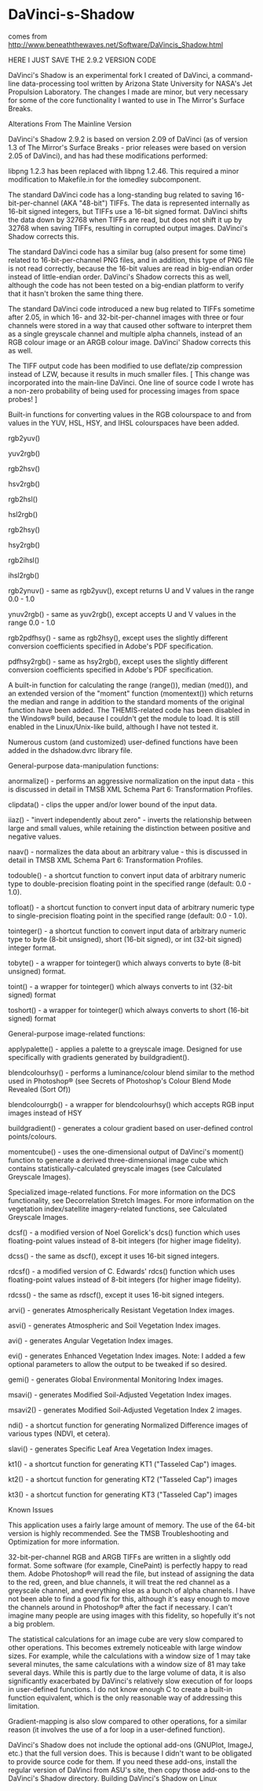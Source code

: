# DaVinci-s-Shadow
comes from http://www.beneaththewaves.net/Software/DaVincis_Shadow.html

HERE I JUST SAVE THE 2.9.2 VERSION CODE

DaVinci's Shadow is an experimental fork I created of DaVinci, a command-line data-processing tool written by Arizona State University for NASA's Jet Propulsion Laboratory. The changes I made are minor, but very necessary for some of the core functionality I wanted to use in The Mirror's Surface Breaks.

Alterations From The Mainline Version

DaVinci's Shadow 2.9.2 is based on version 2.09 of DaVinci (as of version 1.3 of The Mirror's Surface Breaks - prior releases were based on version 2.05 of DaVinci), and has had these modifications performed:

libpng 1.2.3 has been replaced with libpng 1.2.46. This required a minor modification to Makefile.in for the iomedley subcomponent.

The standard DaVinci code has a long-standing bug related to saving 16-bit-per-channel (AKA "48-bit") TIFFs. The data is represented internally as 16-bit signed integers, but TIFFs use a 16-bit signed format. DaVinci shifts the data down by 32768 when TIFFs are read, but does not shift it up by 32768 when saving TIFFs, resulting in corrupted output images. DaVinci's Shadow corrects this.

The standard DaVinci code has a similar bug (also present for some time) related to 16-bit-per-channel PNG files, and in addition, this type of PNG file is not read correctly, because the 16-bit values are read in big-endian order instead of little-endian order. DaVinci's Shadow corrects this as well, although the code has not been tested on a big-endian platform to verify that it hasn't broken the same thing there.

The standard DaVinci code introduced a new bug related to TIFFs sometime after 2.05, in which 16- and 32-bit-per-channel images with three or four channels were stored in a way that caused other software to interpret them as a single greyscale channel and multiple alpha channels, instead of an RGB colour image or an ARGB colour image. DaVinci' Shadow corrects this as well.

The TIFF output code has been modified to use deflate/zip compression instead of LZW, because it results in much smaller files. [ This change was incorporated into the main-line DaVinci. One line of source code I wrote has a non-zero probability of being used for processing images from space probes! ]

Built-in functions for converting values in the RGB colourspace to and from values in the YUV, HSL, HSY, and IHSL colourspaces have been added.

rgb2yuv()

yuv2rgb()

rgb2hsv()

hsv2rgb()

rgb2hsl()

hsl2rgb()

rgb2hsy()

hsy2rgb()

rgb2ihsl()

ihsl2rgb()

rgb2ynuv() - same as rgb2yuv(), except returns U and V values in the range 0.0 - 1.0

ynuv2rgb() - same as yuv2rgb(), except accepts U and V values in the range 0.0 - 1.0

rgb2pdfhsy() - same as rgb2hsy(), except uses the slightly different conversion coefficients specified in Adobe's PDF specification.

pdfhsy2rgb() - same as hsy2rgb(), except uses the slightly different conversion coefficients specified in Adobe's PDF specification.

A built-in function for calculating the range (range()), median (med()), and an extended version of the "moment" function (momentext()) which returns the median and range in addition to the standard moments of the original function have been added.
The THEMIS-related code has been disabled in the Windows® build, because I couldn't get the module to load. It is still enabled in the Linux/Unix-like build, although I have not tested it.

Numerous custom (and customized) user-defined functions have been added in the dshadow.dvrc library file.
 
General-purpose data-manipulation functions:  

anormalize() - performs an aggressive normalization on the input data - this is discussed in detail in TMSB XML Schema Part 6: Transformation Profiles.

clipdata() - clips the upper and/or lower bound of the input data.

iiaz() - "invert independently about zero" - inverts the relationship between large and small values, while retaining the distinction between positive and negative values.

naav() - normalizes the data about an arbitrary value - this is discussed in detail in TMSB XML Schema Part 6: Transformation Profiles.

todouble() - a shortcut function to convert input data of arbitrary numeric type to double-precision floating point in the specified range (default: 0.0 - 1.0).

tofloat() - a shortcut function to convert input data of arbitrary numeric type to single-precision floating point in the specified range (default: 0.0 - 1.0).

tointeger() - a shortcut function to convert input data of arbitrary numeric type to byte (8-bit unsigned), short (16-bit signed), or int (32-bit signed) integer format.

tobyte() - a wrapper for tointeger() which always converts to byte (8-bit unsigned) format.

toint() - a wrapper for tointeger() which always converts to int (32-bit signed) format

toshort() - a wrapper for tointeger() which always converts to short (16-bit signed) format
 
General-purpose image-related functions:  

applypalette() - applies a palette to a greyscale image. Designed for use specifically with gradients generated by buildgradient().

blendcolourhsy() - performs a luminance/colour blend similar to the method used in Photoshop® (see Secrets of Photoshop's Colour Blend Mode Revealed (Sort Of))

blendcolourrgb() - a wrapper for blendcolourhsy() which accepts RGB input images instead of HSY

buildgradient() - generates a colour gradient based on user-defined control points/colours.

momentcube() - uses the one-dimensional output of DaVinci's moment() function to generate a derived three-dimensional image cube which contains statistically-calculated greyscale images (see Calculated Greyscale Images).
 
Specialized image-related functions. For more information on the DCS functionality, see Decorrelation Stretch Images. For more information on the vegetation index/satellite imagery-related functions, see Calculated Greyscale Images.  

dcsf() - a modified version of Noel Gorelick's dcs() function which uses floating-point values instead of 8-bit integers (for higher image fidelity).

dcss() - the same as dscf(), except it uses 16-bit signed integers.

rdcsf() - a modified version of C. Edwards' rdcs() function which uses floating-point values instead of 8-bit integers (for higher image fidelity).

rdcss() - the same as rdscf(), except it uses 16-bit signed integers.

arvi() - generates Atmospherically Resistant Vegetation Index images.

asvi() - generates Atmospheric and Soil Vegetation Index images.

avi() - generates Angular Vegetation Index images.

evi() - generates Enhanced Vegetation Index images. Note: I added a few optional parameters to allow the output to be tweaked if so desired.

gemi() - generates Global Environmental Monitoring Index images.

msavi() - generates Modified Soil-Adjusted Vegetation Index images.

msavi2() - generates Modified Soil-Adjusted Vegetation Index 2 images.

ndi() - a shortcut function for generating Normalized Difference images of various types (NDVI, et cetera).

slavi() - generates Specific Leaf Area Vegetation Index images.

kt1() - a shortcut function for generating KT1 ("Tasseled Cap") images.

kt2() - a shortcut function for generating KT2 ("Tasseled Cap") images

kt3() - a shortcut function for generating KT3 ("Tasseled Cap") images

Known Issues

This application uses a fairly large amount of memory. The use of the 64-bit version is highly recommended. See the TMSB Troubleshooting and Optimization for more information.

32-bit-per-channel RGB and ARGB TIFFs are written in a slightly odd format. Some software (for example, CinePaint) is perfectly happy to read them. Adobe Photoshop® will read the file, but instead of assigning the data to the red, green, and blue channels, it will treat the red channel as a greyscale channel, and everything else as a bunch of alpha channels. I have not been able to find a good fix for this, although it's easy enough to move the channels around in Photoshop® after the fact if necessary. I can't imagine many people are using images with this fidelity, so hopefully it's not a big problem.

The statistical calculations for an image cube are very slow compared to other operations. This becomes extremely noticeable with large window sizes. For example, while the calculations with a window size of 1 may take several minutes, the same calculations with a window size of 81 may take several days. While this is partly due to the large volume of data, it is also significantly exacerbated by DaVinci's relatively slow execution of for loops in user-defined functions. I do not know enough C to create a built-in function equivalent, which is the only reasonable way of addressing this limitation.

Gradient-mapping is also slow compared to other operations, for a similar reason (it involves the use of a for loop in a user-defined function).

DaVinci's Shadow does not include the optional add-ons (GNUPlot, ImageJ, etc.) that the full version does. This is because I didn't want to be obligated to provide source code for them. If you need these add-ons, install the regular version of DaVinci from ASU's site, then copy those add-ons to the DaVinci's Shadow directory.
Building DaVinci's Shadow on Linux
